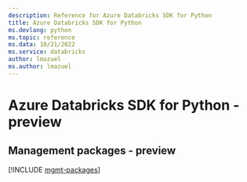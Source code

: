 ```yaml
---
description: Reference for Azure Databricks SDK for Python
title: Azure Databricks SDK for Python
ms.devlang: python
ms.topic: reference
ms.data: 10/21/2022
ms.service: databricks
author: lmazuel
ms.author: lmazuel
---
```

# Azure Databricks SDK for Python - preview

## Management packages - preview
[!INCLUDE [mgmt-packages](databricks-mgmt-index.md)]